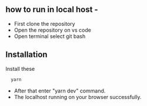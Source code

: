 ## how to run in local host -

- First clone the repository 
- Open the repository on vs code 
- Open terminal select git bash
  
## Installation
Install these 
```bash
  yarn
```
- After that enter "yarn dev" command.
- The localhost running on your browser successfully.
